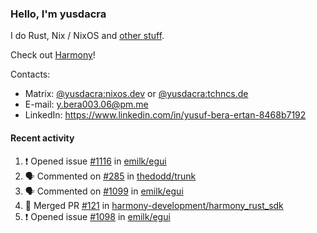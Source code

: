 ### Hello, I'm yusdacra

I do Rust, Nix / NixOS and [other stuff](https://yusdacra.gitlab.io/about).

Check out [Harmony](https://github.com/harmony-development)!

Contacts:
- Matrix: [@yusdacra:nixos.dev](https://matrix.to/#/@yusdacra:nixos.dev) or [@yusdacra:tchncs.de](https://matrix.to/#/@yusdacra:tchncs.de)
- E-mail: y.bera003.06@pm.me
- LinkedIn: https://www.linkedin.com/in/yusuf-bera-ertan-8468b7192

#### Recent activity

<!--START_SECTION:activity-->
1. ❗️ Opened issue [#1116](https://github.com/emilk/egui/issues/1116) in [emilk/egui](https://github.com/emilk/egui)
2. 🗣 Commented on [#285](https://github.com/thedodd/trunk/issues/285) in [thedodd/trunk](https://github.com/thedodd/trunk)
3. 🗣 Commented on [#1099](https://github.com/emilk/egui/issues/1099) in [emilk/egui](https://github.com/emilk/egui)
4. 🎉 Merged PR [#121](https://github.com/harmony-development/harmony_rust_sdk/pull/121) in [harmony-development/harmony_rust_sdk](https://github.com/harmony-development/harmony_rust_sdk)
5. ❗️ Opened issue [#1098](https://github.com/emilk/egui/issues/1098) in [emilk/egui](https://github.com/emilk/egui)
<!--END_SECTION:activity-->
